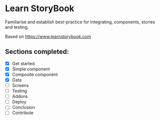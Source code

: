 # Learn StoryBook

Familiarise and establish best-practice for integrating, components, stories and testing.

Based on https://www.learnstorybook.com

## Sections completed:

- [x] Get started
- [x] Simple component
- [x] Composite component
- [x] Data
- [ ] Screens
- [ ] Testing
- [ ] Addons
- [ ] Deploy
- [ ] Conclusion
- [ ] Contribute

